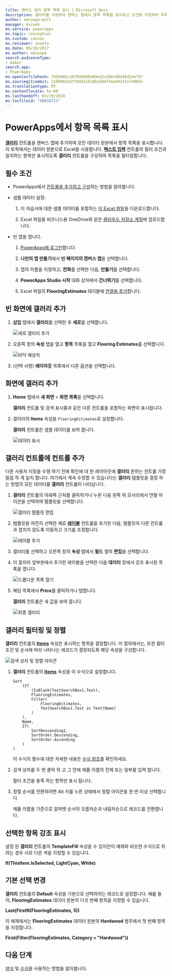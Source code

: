```yaml
---
title: 캔버스 앱의 항목 목록 표시 | Microsoft Docs
description: 갤러리를 사용하여 캔버스 앱에서 항목 목록을 표시하고 조건을 지정하여 목록을 필터링합니다.
author: emcoope-msft
manager: kvivek
ms.service: powerapps
ms.topic: conceptual
ms.custom: canvas
ms.reviewer: anneta
ms.date: 09/28/2017
ms.author: emcoope
search.audienceType:
- maker
search.app:
- PowerApps
ms.openlocfilehash: f45948bc16f036669a09ed2c566c60440d24a797
ms.sourcegitcommit: 2180982e57f0d161610be584fdae9424fe7e06b5
ms.translationtype: MT
ms.contentlocale: ko-KR
ms.lasthandoff: 03/29/2019
ms.locfileid: "58616711"
---
```

# <a name="show-a-list-of-items-in-powerapps"></a>PowerApps에서 항목 목록 표시

**[갤러리](controls/control-gallery.md)** 컨트롤을 캔버스 앱에 추가하여 모든 데이터 원본에서 항목 목록을 표시합니다. 이 토픽에서는 데이터 원본으로 Excel을 사용합니다. **[텍스트 입력](controls/control-text-input.md)** 컨트롤의 필터 조건과 일치하는 항목만 표시하도록 **갤러리** 컨트롤을 구성하여 목록을 필터링합니다.

## <a name="prerequisites"></a>필수 조건

- PowerApps에서 [컨트롤을 추가하고 구성](add-configure-controls.md)하는 방법을 알아봅니다.

- 샘플 데이터 설정:
    1. 이 자습서에 대한 샘플 데이터를 포함하는 [이 Excel 파일](https://az787822.vo.msecnd.net/documentation/get-started-from-data/FlooringEstimates.xlsx)을 다운로드합니다.

    2. Excel 파일을 비즈니스용 OneDrive와 같은 [클라우드 저장소 계정](connections/cloud-storage-blob-connections.md)에 업로드합니다.

- 빈 앱을 엽니다.
    1. [PowerApps에 로그인](http://web.powerapps.com?utm_source=padocs&utm_medium=linkinadoc&utm_campaign=referralsfromdoc)합니다.

    1. **나만의 앱 만들기**에서 **빈 페이지의 캔버스 앱**을 선택합니다.

    1. 앱의 이름을 지정하고, **전화**를 선택한 다음, **만들기**를 선택합니다.

    1. **PowerApps Studio 시작** 대화 상자에서 **건너뛰기**를 선택합니다.

    1. Excel 파일의 **FlooringEstimates** 테이블에 [연결을 추가](add-data-connection.md)합니다.

## <a name="add-a-gallery-to-a-blank-screen"></a>빈 화면에 갤러리 추가

1. **삽입** 탭에서 **갤러리**를 선택한 후 **세로**를 선택합니다.

    ![세로 갤러리 추가](./media/add-gallery/gallery-dropdown.png)

1. 오른쪽 창의 **속성** 탭을 열고 **항목** 목록을 열고 **Flooring Estimates**를 선택합니다.

    ![바닥 예상치](./media/add-gallery/select-layout.png)

1. (선택 사항) **레이아웃** 목록에서 다른 옵션을 선택합니다.

## <a name="add-a-gallery-in-a-screen"></a>화면에 갤러리 추가

1. **Home** 탭에서 **새 화면** > **화면 목록**을 선택합니다.

    **갤러리** 컨트롤 및 검색 표시줄과 같은 다른 컨트롤을 포함하는 화면이 표시됩니다.

1. 갤러리의 **Items** 속성을 `FlooringEstimates`로 설정합니다.

    **갤러리** 컨트롤은 샘플 데이터를 보여 줍니다.

    ![데이터 표시](./media/add-gallery/show-data-default.png)

## <a name="add-a-control-to-the-gallery-control"></a>갤러리 컨트롤에 컨트롤 추가
다른 사용자 지정을 수행 하기 전에 확인에 대 한 레이아웃에 **갤러리** 원하는 컨트롤 가장 밀접 하 게 일치 합니다. 여기에서 계속 수정할 수 있습니다는 **갤러리** 템플릿을 결정 하는 방법의 모든 데이터를 **갤러리** 컨트롤이 나타납니다.

1. **갤러리** 컨트롤의 아래쪽 근처를 클릭하거나 누른 다음 왼쪽 위 모서리에서 연필 아이콘을 선택하여 템플릿을 선택합니다.

    ![갤러리 템플릿 편집](./media/add-gallery/edit-item.png)

2. 템플릿을 여전히 선택한 채로 **[레이블](controls/control-text-box.md)** 컨트롤을 추가한 다음, 템플릿의 다른 컨트롤과 겹치지 않도록 이동하고 크기를 조정합니다.

    ![레이블 추가](./media/add-gallery/add-text-box.png)

3. 갤러리를 선택하고 오른쪽 창의 **속성** 탭에서 **필드** 옆의 **편집**을 선택합니다.

4. 이 절차의 앞부분에서 추가한 레이블을 선택한 다음 **데이터** 창에서 강조 표시된 목록을 엽니다.

    ![드롭다운 목록 열기](./media/add-gallery/open-dropdown.png)

5. 해당 목록에서 **Price**를 클릭하거나 탭합니다.

    **갤러리** 컨트롤은 새 값을 보여 줍니다.

    ![최종 갤러리](./media/add-gallery/final-gallery.png)

## <a name="filter-and-sort-a-gallery"></a>갤러리 필터링 및 정렬
**갤러리** 컨트롤의 **[Items](controls/properties-core.md)** 속성은 표시하는 항목을 결정합니다. 이 절차에서는, 또한 필터 조건 및 순서에 따라 나타나는 레코드가 결정되도록 해당 속성을 구성합니다.

![검색 상자 및 정렬 아이콘](./media/add-gallery/text-search-box.png)

1. **갤러리** 컨트롤의 **[Items](controls/properties-core.md)** 속성을 이 수식으로 설정합니다.

    ```powerapps-dot
    Sort
        (If
            (IsBlank(TextSearchBox1.Text),
            FlooringEstimates,
            Filter(
                FlooringEstimates,
                TextSearchBox1.Text in Text(Name)
            )
        ),
        Name,
        If(
            SortDescending1,
            SortOrder.Descending,
            SortOrder.Ascending
        )
    )
    ```

    이 수식의 함수에 대한 자세한 내용은 [수식 참조](formula-reference.md)를 확인하세요.

1. 검색 상자를 두 번 클릭 하 고 그 안에 제품 이름의 전체 또는 일부를 입력 합니다.

    필터 조건을 충족 하는 항목만 표시 됩니다.

1. 정렬 순서를 전환하려면  Alt 키를 누른 상태에서 정렬 아이콘을 한 번 이상 선택합니다.

    제품 이름을 기준으로 알파벳 순서의 오름차순과 내림차순으로 레코드를 전환합니다.

## <a name="highlight-the-selected-item"></a>선택한 항목 강조 표시
설정 된 **갤러리** 컨트롤의 **TemplateFill** 속성을 수 있지만이 예제와 비슷한 수식으로 하려는 경우 서로 다른 색을 지정할 수 있습니다.

**If(ThisItem.IsSelected, LightCyan, White)**

## <a name="change-the-default-selection"></a>기본 선택 변경
**갤러리** 컨트롤의 **Default** 속성을 기본으로 선택하려는 레코드로 설정합니다. 예를 들어, **FlooringEstimates** 데이터 원본의 다섯 번째 항목을 지정할 수 있습니다.

**Last(FirstN(FlooringEstimates, 5))**

이 예제에서는 **FlooringEstimates** 데이터 원본의 **Hardwood** 범주에서 첫 번째 항목을 지정합니다.

**First(Filter(FlooringEstimates, Category = "Hardwood"))**

## <a name="next-steps"></a>다음 단계
[양식](working-with-forms.md) 및 [수식](working-with-formulas.md)을 사용하는 방법을 알아봅니다.
